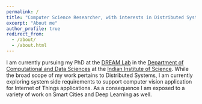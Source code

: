 ```yaml
---
permalink: /
title: "Computer Science Researcher, with interests in Distributed Systems"
excerpt: "About me"
author_profile: true
redirect_from: 
  - /about/
  - /about.html
---
```

I am currently pursuing my PhD at the [DREAM Lab](http://dream-lab.cds.iisc.ac.in) in the [Department of Computational and Data Sciences](http://cds.iisc.ac.in/) at the [Indian Institute of Science](https://iisc.ac.in/). While the broad scope of my work pertains to Distributed Systems, I am currently exploring system side requirements to support computer vision application for Internet of Things applications. As a consequence I am exposed to a variety of work on Smart Cities and Deep Learning as well.
